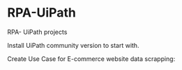 # RPA-UiPath
RPA- UiPath projects

Install UiPath community version to start with.

Create Use Case for E-commerce website data scrapping:
